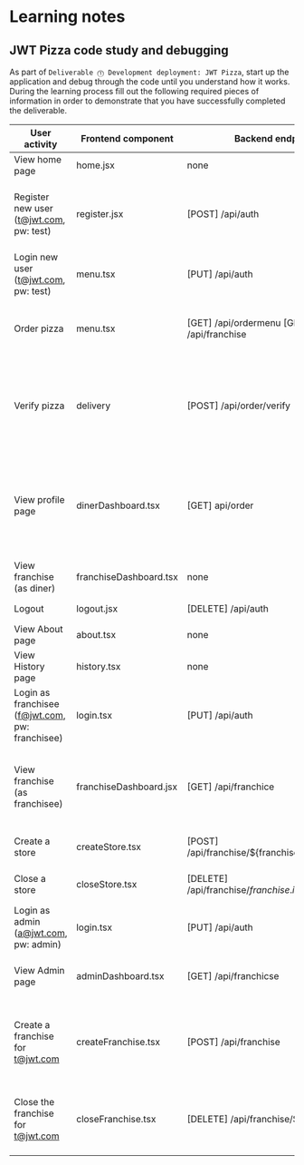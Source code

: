 # Learning notes

## JWT Pizza code study and debugging

As part of `Deliverable ⓵ Development deployment: JWT Pizza`, start up the application and debug through the code until you understand how it works. During the learning process fill out the following required pieces of information in order to demonstrate that you have successfully completed the deliverable.

| User activity                                       | Frontend component | Backend endpoints | Database SQL |
| --------------------------------------------------- | ------------------ | ----------------- | ------------ |
| View home page                                      | home.jsx	         | none              | none         |
| Register new user<br/>(t@jwt.com, pw: test)         | register.jsx       | [POST] /api/auth	 |INSERT INTO user (name, email, password) VALUES (?, ?, ?)INSERT INTO userRole (userId, role, objectId) VALUES (?, ?, ?)|
| Login new user<br/>(t@jwt.com, pw: test)            | menu.tsx| [PUT] /api/auth	| INSERT INTO auth (token, userId) VALUES (?, ?)|
| Order pizza                                         |            menu.tsx       |            [GET] /api/ordermenu [GET] /api/franchise	       |          SELECT * FROM menu SELECT id, name FROM franchise SELECT id, name FROM store WHERE franchiseId=?|
| Verify pizza                                        |           delivery         |           [POST] /api/order/verify	        |INSERT INTO dinerOrder (dinerId, franchiseId, storeId, date) VALUES (?, ?, ?, now()) INSERT INTO orderItem (orderId, menuId, description, price) VALUES (?, ?, ?, ?)|
| View profile page                                   |dinerDashboard.tsx   |[GET] api/order	       |       SELECT id, franchiseId, storeId, date FROM dinerOrder WHERE dinerId=? LIMIT ${offset},${config.db.listPerPage} SELECT id, menuId, description, price FROM orderItem WHERE orderId=?|
| View franchise<br/>(as diner)                       |franchiseDashboard.tsx| none    |           none  |
| Logout                                              |           logout.jsx	        |   [DELETE] /api/auth | DELETE FROM auth WHERE token=?|
| View About page                                     |          about.tsx	          |             none      |        none     |
| View History page                                   |           history.tsx	         |            none       |      none        |
| Login as franchisee<br/>(f@jwt.com, pw: franchisee) |           login.tsx	         |           [PUT] /api/auth	        |       INSERT INTO auth (token, userId) VALUES (?, ?)|
| View franchise<br/>(as franchisee)                  |            franchiseDashboard.jsx	        |            [GET] /api/franchice	       |      SELECT objectId FROM userRole WHERE role='franchisee' AND userId=?, SELECT id, name FROM franchise WHERE id in (${franchiseIds.join(',')})|
| Create a store                                      |            createStore.tsx	        |              [POST] /api/franchise/${franchise.id}/store	     |        INSERT INTO store (franchiseId, name) VALUES (?, ?)|
| Close a store                                       | closeStore.tsx	|[DELETE] /api/franchise/${franchise.id}/store/${store.id}|DELETE FROM store WHERE franchiseId=? AND id=?|
| Login as admin<br/>(a@jwt.com, pw: admin)           |login.tsx | [PUT] /api/auth	     | INSERT INTO auth (token, userId) VALUES (?, ?)|
| View Admin page                                     |adminDashboard.tsx	        | [GET] /api/franchicse	       | SELECT id, name FROM franchise, SELECT id, name FROM store WHERE franchiseId=?|
| Create a franchise for t@jwt.com                    |createFranchise.tsx | [POST] /api/franchise | SELECT id, name FROM user WHERE email=?, INSERT INTO franchise (name) VALUES (?), INSERT INTO userRole (userId, role, objectId) VALUES (?, ?, ?) |
| Close the franchise for t@jwt.com                   |closeFranchise.tsx	| [DELETE] /api/franchise/${franchise.id}	| DELETE FROM store WHERE franchiseId=?, DELETE FROM userRole WHERE objectId=?, DELETE FROM franchise WHERE id=?|
